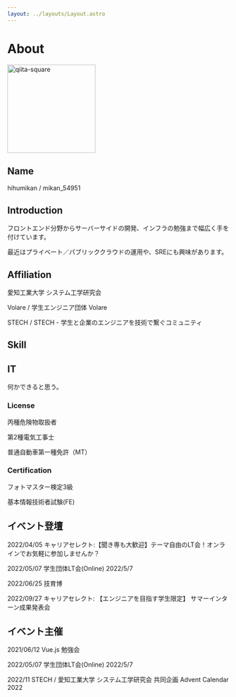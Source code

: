 ```yaml
---
layout: ../layouts/Layout.astro
---
```

# About

<img width="200" alt="qiita-square" src="https://avatars.githubusercontent.com/u/26848713?v=4">

## Name

hihumikan / mikan_54951

## Introduction

フロントエンド分野からサーバーサイドの開発、インフラの勉強まで幅広く手を付けています。

最近はプライベート／パブリッククラウドの運用や、SREにも興味があります。

## Affiliation

愛知工業大学 システム工学研究会

Volare / 学生エンジニア団体 Volare

STECH / STECH - 学生と企業のエンジニアを技術で繋ぐコミュニティ

## Skill

## IT

何かできると思う。

### License

丙種危険物取扱者

第2種電気工事士

普通自動車第一種免許（MT）

### Certification

フォトマスター検定3級

基本情報技術者試験(FE)

## イベント登壇

2022/04/05 キャリアセレクト:【聞き専も大歓迎】テーマ自由のLT会！オンラインでお気軽に参加しませんか？

2022/05/07 学生団体LT会(Online) 2022/5/7

2022/06/25 技育博

2022/09/27 キャリアセレクト: 【エンジニアを目指す学生限定】 サマーインターン成果発表会

## イベント主催

2021/06/12 Vue.js 勉強会

2022/05/07 学生団体LT会(Online) 2022/5/7

2022/11 STECH / 愛知工業大学 システム工学研究会 共同企画 Advent Calendar 2022
